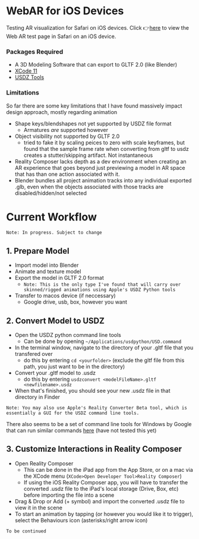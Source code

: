 # WebAR for iOS Devices
Testing AR visualization for Safari on iOS devices. Click 👉[here](https://mura94.github.io/WebAR/) to view the Web AR test page in Safari on an iOS device.


### Packages Required
- A 3D Modeling Software that can export to GLTF 2.0 (like Blender)
- [XCode 11](https://apps.apple.com/us/app/xcode/id497799835?mt=12)
- [USDZ Tools](https://developer.apple.com/download/more/?=USDPython)

### Limitations
So far there are some key limitations that I have found massively impact design approach, mostly regarding animation
- Shape keys/blendshapes not yet supported by USDZ file format
  - Armatures _are_ supported however 
- Object visibility not supported by GLTF 2.0
  - tried to fake it by scaling peices to zero with scale keyframes, but found that the sample frame rate when converting from gltf to usdz creates a stutter/skipping artifact. Not instantaneous
- Reality Composer lacks depth as a dev environment when creating an AR experience that goes beyond just previewing a model in AR space that has than one action associated with it.
- Blender bundles all project animation tracks into any individual exported .glb, even when the objects associated with those tracks are disabled/hidden/not selected

# Current Workflow
`Note: In progress. Subject to change`

## 1. Prepare Model
- Import model into Blender
- Animate and texture model
- Export the model in GLTF 2.0 format
  - `Note: This is the only type I've found that will carry over skinned/rigged animations using Apple's USDZ Python tools`
- Transfer to macos device (if neccessary)
  - Google drive, usb, box, however you want

## 2. Convert Model to USDZ
- Open the USDZ python command line tools
  - Can be done by opening `~/Applications/usdpython/USD.command`
- In the terminal window, navigate to the directory of your .gltf file that you transfered over
  - do this by entering `cd <yourfolder>` (exclude the gltf file from this path, you just want to be in the directory)
- Convert your .gltf model to .usdz
  - do this by entering `usdzconvert <modelFileName>.gltf <newfilename>.usdz`
- When that's finished, you should see your new .usdz file in that directory in Finder

`Note: You may also use Apple's Reality Converter Beta tool, which is essentially a GUI for the USDZ command line tools. `

There also seems to be a set of command line tools for Windows by Google that can run similar commands [here](https://github.com/google/usd_from_gltf) (have not tested this yet)

## 3. Customize Interactions in Reality Composer
- Open Reality Composer
  - This can be done in the iPad app from the App Store, or on a mac via the XCode menu (`XCode>Open Developer Tool>Reality Composer`)
  - If using the iOS Reality Composer app, you will have to transfer the converted .usdz file to the iPad's local storage (Drive, Box, etc) before importing the file into a scene
- Drag & Drop or Add (+ symbol) and import the converted .usdz file to view it in the scene
- To start an animation by tapping (or however you would like it to trigger), select the Behaviours icon (asterisks/right arrow icon)

`To be continued`
